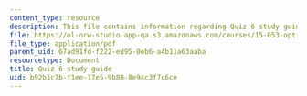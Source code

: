 ```yaml
---
content_type: resource
description: This file contains information regarding Quiz 6 study guide.
file: https://ol-ocw-studio-app-qa.s3.amazonaws.com/courses/15-053-optimization-methods-in-management-science-spring-2013/b92b1c7bf1ee17e59b808e94c3f7c6ce_MIT15_053S13_quiz6guide.pdf
file_type: application/pdf
parent_uid: 67ad91fd-f222-ed95-0eb6-a4b11a63aaba
resourcetype: Document
title: Quiz 6 study guide
uid: b92b1c7b-f1ee-17e5-9b80-8e94c3f7c6ce
---
```

